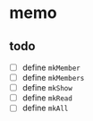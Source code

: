 memo
====

todo
----

* [ ] define `mkMember`
* [ ] define `mkMembers`
* [ ] define `mkShow`
* [ ] define `mkRead`
* [ ] define `mkAll`
